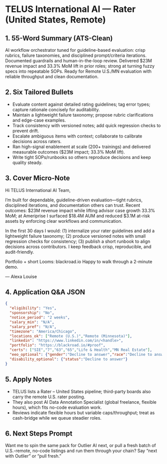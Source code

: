 # TELUS International AI — Rater (United States, Remote)

## 1. 55-Word Summary (ATS-Clean)

AI workflow orchestrator tuned for guideline-based evaluation: crisp rubrics, failure taxonomies, and disciplined prompt/criteria iterations. Documented guardrails and human-in-the-loop review. Delivered $23M revenue impact and 33.3% MoM lift in prior roles; strong at turning fuzzy specs into repeatable SOPs. Ready for Remote U.S./MN evaluation with reliable throughput and clean documentation.

## 2. Six Tailored Bullets

- Evaluate content against detailed rating guidelines; tag error types; capture rationale concisely for auditability.
- Maintain a lightweight failure taxonomy; propose rubric clarifications and edge-case examples.
- Track consistency with versioned notes; add quick regression checks to prevent drift.
- Escalate ambiguous items with context; collaborate to calibrate decisions across raters.
- Ran high-signal enablement at scale (200+ trainings) and delivered measurable outcomes ($23M impact; 33.3% MoM lift).
- Write tight SOPs/runbooks so others reproduce decisions and keep quality steady.

## 3. Cover Micro-Note

Hi TELUS International AI Team,

I’m built for dependable, guideline-driven evaluation—tight rubrics, disciplined iterations, and documentation others can trust. Recent outcomes: $23M revenue impact while lifting advisor case growth 33.3% MoM; at Ameriprise I surfaced $18.4M AUM and reduced $3.1M at-risk assets by enforcing clear workflows and communication.

In the first 30 days I would: (1) internalize your rater guidelines and add a lightweight failure taxonomy; (2) produce versioned notes with small regression checks for consistency; (3) publish a short runbook to align decisions across contributors. I keep feedback crisp, reproducible, and audit-friendly.

Portfolio + short Looms: blackroad.io
Happy to walk through a 2-minute demo.

— Alexa Louise

## 4. Application Q&A JSON

```json
{
  "eligibility": "Yes",
  "sponsorship": "No",
  "notice_period": "2 weeks",
  "salary_min": "N/A",
  "salary_pref": "N/A",
  "timezone": "America/Chicago",
  "locations_ok": ["Remote (U.S.)","Remote (Minnesota)"],
  "linkedin": "https://www.linkedin.com/in/<handle>",
  "portfolio": "https://blackroad.io/#proof",
  "certs": ["SIE","7","63","65","Life & Health","MN Real Estate"],
  "eeo_optional": {"gender":"Decline to answer","race":"Decline to answer","veteran_status":"Decline to answer"},
  "disability_optional": {"status":"Decline to answer"}
}
```

## 5. Apply Notes

- TELUS lists a Rater – United States pipeline; third-party boards also carry the remote U.S. rater posting.
- They also post AI Data Annotation Specialist (global freelance, flexible hours), which fits no-code evaluation work.
- Reviews indicate flexible hours but variable caps/throughput; treat as cash-bridge while we queue steadier roles.

## 6. Next Steps Prompt

Want me to spin the same pack for Outlier AI next, or pull a fresh batch of U.S.-remote, no-code listings and run them through your chain? Say “next with Outlier” or “pull fresh.”
